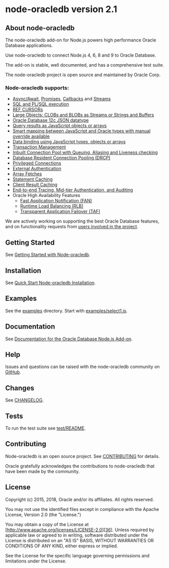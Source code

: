 # node-oracledb version 2.1

## <a name="about"></a> About node-oracledb

The node-oracledb add-on for Node.js powers high performance Oracle
Database applications.

Use node-oracledb to connect Node.js 4, 6, 8 and 9 to Oracle Database.

The add-on is stable, well documented, and has a comprehensive test suite.

The node-oracledb project is open source and maintained by Oracle Corp.

### Node-oracledb supports:

- [Async/Await][2], [Promises][3], [Callbacks][4] and [Streams][5]
- [SQL and PL/SQL execution][6]
- [REF CURSORs][7]
- [Large Objects: CLOBs and BLOBs as Streams or Strings and Buffers][8]
- [Oracle Database 12c JSON datatype][9]
- [Query results as JavaScript objects or arrays][10]
- [Smart mapping between JavaScript and Oracle types with manual override available][11]
- [Data binding using JavaScript types, objects or arrays][12]
- [Transaction Management][13]
- [Inbuilt Connection Pool with Queuing, Aliasing and Liveness checking][14]
- [Database Resident Connection Pooling (DRCP)][15]
- [Privileged Connections][38]
- [External Authentication][16]
- [Array Fetches][17]
- [Statement Caching][18]
- [Client Result Caching][19]
- [End-to-end Tracing, Mid-tier Authentication, and Auditing][20]
- Oracle High Availability Features
  - [Fast Application Notification (FAN)][21]
  - [Runtime Load Balancing (RLB)][22]
  - [Transparent Application Failover (TAF)][23]

We are actively working on supporting the best Oracle Database
features, and on functionality requests from [users involved in the
project][24].

## <a name="start"></a> Getting Started

See [Getting Started with Node-oracledb][1].

## <a name="installation"></a> Installation

See [Quick Start Node-oracledb Installation][37].

## <a name="examples"></a> Examples

See the [examples][30] directory.  Start with
[examples/select1.js][31].

## <a name="doc"></a> Documentation

See [Documentation for the Oracle Database Node.js Add-on][32].

## <a name="help"></a> Help

Issues and questions can be raised with the node-oracledb community on
[GitHub][24].

## <a name="changes"></a> Changes

See [CHANGELOG][33].

## <a name="testing"></a> Tests

To run the test suite see [test/README][34].

## <a name="contrib"></a> Contributing

Node-oracledb is an open source project. See [CONTRIBUTING][35] for
details.

Oracle gratefully acknowledges the contributions to node-oracledb that
have been made by the community.

## <a name="license"></a> License

Copyright (c) 2015, 2018, Oracle and/or its affiliates. All rights reserved.

You may not use the identified files except in compliance with the Apache
License, Version 2.0 (the "License.")

You may obtain a copy of the License at
[http://www.apache.org/licenses/LICENSE-2.0][36].  Unless required by
applicable law or agreed to in writing, software distributed under the
License is distributed on an "AS IS" BASIS, WITHOUT WARRANTIES OR
CONDITIONS OF ANY KIND, either express or implied.

See the License for the specific language governing permissions and
limitations under the License.



[1]: https://github.com/oracle/node-oracledb/blob/master/doc/api.md#getstarted
[2]: https://github.com/oracle/node-oracledb/blob/master/doc/api.md#asyncawaitoverview
[3]: https://github.com/oracle/node-oracledb/blob/master/doc/api.md#promiseoverview
[4]: https://github.com/oracle/node-oracledb/blob/master/doc/api.md#intro
[5]: https://github.com/oracle/node-oracledb/blob/master/doc/api.md#querystream
[6]: https://github.com/oracle/node-oracledb/blob/master/doc/api.md#sqlexecution
[7]: https://github.com/oracle/node-oracledb/blob/master/doc/api.md#refcursors
[8]: https://github.com/oracle/node-oracledb/blob/master/doc/api.md#lobhandling
[9]: https://github.com/oracle/node-oracledb/blob/master/doc/api.md#jsondatatype
[10]: https://github.com/oracle/node-oracledb/blob/master/doc/api.md#queryoutputformats
[11]: https://github.com/oracle/node-oracledb/blob/master/doc/api.md#typemap
[12]: https://github.com/oracle/node-oracledb/blob/master/doc/api.md#bind
[13]: https://github.com/oracle/node-oracledb/blob/master/doc/api.md#transactionmgt
[14]: https://github.com/oracle/node-oracledb/blob/master/doc/api.md#connpooling
[15]: https://github.com/oracle/node-oracledb/blob/master/doc/api.md#drcp
[16]: https://github.com/oracle/node-oracledb/blob/master/doc/api.md#extauth
[17]: https://github.com/oracle/node-oracledb/blob/master/doc/api.md#propdbfetcharraysize
[18]: https://github.com/oracle/node-oracledb/blob/master/doc/api.md#stmtcache
[19]: https://docs.oracle.com/database/122/ADFNS/performance-and-scalability.htm#ADFNS464
[20]: https://github.com/oracle/node-oracledb/blob/master/doc/api.md#endtoend
[21]: https://docs.oracle.com/database/122/ADFNS/high-availability.htm#ADFNS538
[22]: https://docs.oracle.com/database/122/ADFNS/connection_strategies.htm#ADFNS515
[23]: https://docs.oracle.com/database/122/ADFNS/high-availability.htm#ADFNS-GUID-96599425-9BDA-483C-9BA2-4A4D13013A37
[24]: https://github.com/oracle/node-oracledb/issues
[30]: https://github.com/oracle/node-oracledb/blob/master/examples
[31]: https://github.com/oracle/node-oracledb/blob/master/examples/select1.js#L35
[32]: https://github.com/oracle/node-oracledb/blob/master/doc/api.md
[33]: https://github.com/oracle/node-oracledb/blob/master/CHANGELOG.md
[34]: https://github.com/oracle/node-oracledb/blob/master/test/README.md
[35]: https://github.com/oracle/node-oracledb/blob/master/CONTRIBUTING.md
[36]: http://www.apache.org/licenses/LICENSE-2.0
[37]: https://github.com/oracle/node-oracledb/blob/master/INSTALL.md#quickstart
[38]: https://github.com/oracle/node-oracledb/blob/master/doc/api.md#getconnectiondbattrsprivilege
